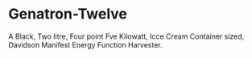 # Genatron-Twelve
A Black, Two litre, Four point Fve Kilowatt, Icce Cream Container sized, Davidson Manifest Energy Function Harvester. 

